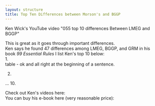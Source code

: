 ```yaml
---
layout: structure
title: Top Ten Differences between Morson's and BGGP
---
```


Ken Wick's YouTube video "055 top 10 differences Between LMEG and BGGP"  


This is great as it goes through important differences.   
Ken says he found 47 differences among LMEG, BGGP, and GRM in his book *99 Essential Rules*
I list Ken's top 10 below:  
1.  
table - ok and all right at the beginning of a sentence.

2.  
...
10.  

Check out Ken's videos here:  
You can buy his e-book here (very reasonable price):  

